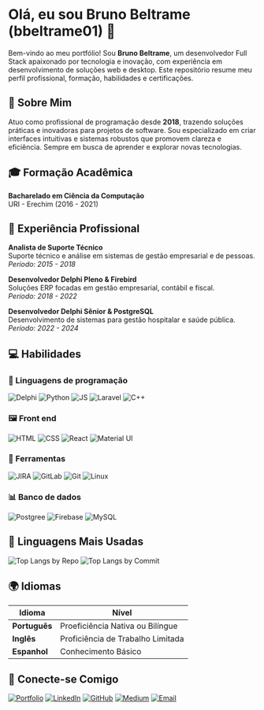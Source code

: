 # Olá, eu sou Bruno Beltrame (bbeltrame01) 🌟
Bem-vindo ao meu portfólio! Sou **Bruno Beltrame**, um desenvolvedor Full Stack apaixonado por tecnologia e inovação, com experiência em desenvolvimento de soluções web e desktop. Este repositório resume meu perfil profissional, formação, habilidades e certificações.

## 📄 Sobre Mim
Atuo como profissional de programação desde **2018**, trazendo soluções práticas e inovadoras para projetos de software. Sou especializado em criar interfaces intuitivas e sistemas robustos que promovem clareza e eficiência. Sempre em busca de aprender e explorar novas tecnologias.

## 🎓 Formação Acadêmica
**Bacharelado em Ciência da Computação**  
URI - Erechim (2016 - 2021)

## 💼 Experiência Profissional
**Analista de Suporte Técnico**  
Suporte técnico e análise em sistemas de gestão empresarial e de pessoas.  
_Período: 2015 - 2018_

**Desenvolvedor Delphi Pleno & Firebird**  
Soluções ERP focadas em gestão empresarial, contábil e fiscal.  
_Período: 2018 - 2022_

**Desenvolvedor Delphi Sênior & PostgreSQL**  
Desenvolvimento de sistemas para gestão hospitalar e saúde pública.  
_Período: 2022 - 2024_

## 💻️ Habilidades

### 🔧 Linguagens de programação
![Delphi](https://img.shields.io/badge/Delphi-CC342D?style=for-the-badge&logo=delphi&logoColor=white)
![Python](https://img.shields.io/badge/python-3670A0?style=for-the-badge&logo=python&logoColor=ffdd54)
![JS](https://img.shields.io/badge/JavaScript-F7DF1E?style=for-the-badge&logo=javascript&logoColor=black)
![Laravel](https://img.shields.io/badge/laravel-%23FF2D20.svg?style=for-the-badge&logo=laravel&logoColor=white)
![C++](https://img.shields.io/badge/C%2B%2B-00599C?style=for-the-badge&logo=c%2B%2B&logoColor=white)

### 🖼️ Front end
![HTML](https://img.shields.io/badge/HTML5-E34F26?style=for-the-badge&logo=html5&logoColor=white)
![CSS](https://img.shields.io/badge/CSS3-1572B6?style=for-the-badge&logo=css3&logoColor=white)
![React](https://img.shields.io/badge/React-20232A?style=for-the-badge&logo=react&logoColor=61DAFB)
![Material UI](https://img.shields.io/badge/Material--UI-0081CB?style=for-the-badge&logo=material-ui&logoColor=white)

### 🔨 Ferramentas
![JIRA](https://img.shields.io/badge/Jira-0052CC?style=for-the-badge&logo=Jira&logoColor=white)
![GitLab](https://img.shields.io/badge/GitLab-330F63?style=for-the-badge&logo=gitlab&logoColor=white)
![Git](https://img.shields.io/badge/GIT-E44C30?style=for-the-badge&logo=git&logoColor=white)
![Linux](https://img.shields.io/badge/Linux-000?style=for-the-badge&logo=linux&logoColor=FCC624)

### 📊 Banco de dados
![Postgree](https://img.shields.io/badge/PostgreSQL-316192?style=for-the-badge&logo=postgresql&logoColor=white)
![Firebase](https://img.shields.io/badge/Firebird-000?style=for-the-badge&logo=firebase&logoColor=white)
![MySQL](https://img.shields.io/badge/MySQL-00000F?style=for-the-badge&logo=mysql&logoColor=white)

## 🚀 Linguagens Mais Usadas
![Top Langs by Repo](https://github-profile-summary-cards.vercel.app/api/cards/repos-per-language?username=bbeltrame01&theme=transparent)
![Top Langs by Commit](https://github-profile-summary-cards.vercel.app/api/cards/most-commit-language?username=bbeltrame01&theme=transparent)

## 🌍 Idiomas
| Idioma      | Nível                             |
|-------------|-----------------------------------|
|**Português**| Proeficiência Nativa ou Bilíngue  |
|**Inglês**   | Proficiência de Trabalho Limitada |
|**Espanhol** | Conhecimento Básico               |

## 🔗 Conecte-se Comigo
[![Portfolio](https://img.shields.io/badge/my_portfolio-000?style=for-the-badge&logo=ko-fi&logoColor=white)](https://bbeltrame01.github.io/MeuSite/)
[![LinkedIn](https://img.shields.io/badge/linkedin-%230077B5.svg?style=for-the-badge&logo=linkedin&logoColor=white)](https://www.linkedin.com/in/bruno-beltrame/)
[![GitHub](https://img.shields.io/badge/github-%23121011.svg?style=for-the-badge&logo=github&logoColor=white)](https://github.com/bbeltrame01)
[![Medium](https://img.shields.io/badge/Medium-12100E?style=for-the-badge&logo=medium&logoColor=white)](https://medium.com/@bruno.beltrame)
[![Email](https://img.shields.io/badge/Email-000?style=for-the-badge&logo=gmail&logoColor=white)](mailto:bruno.beltrame7@gmail.com)
